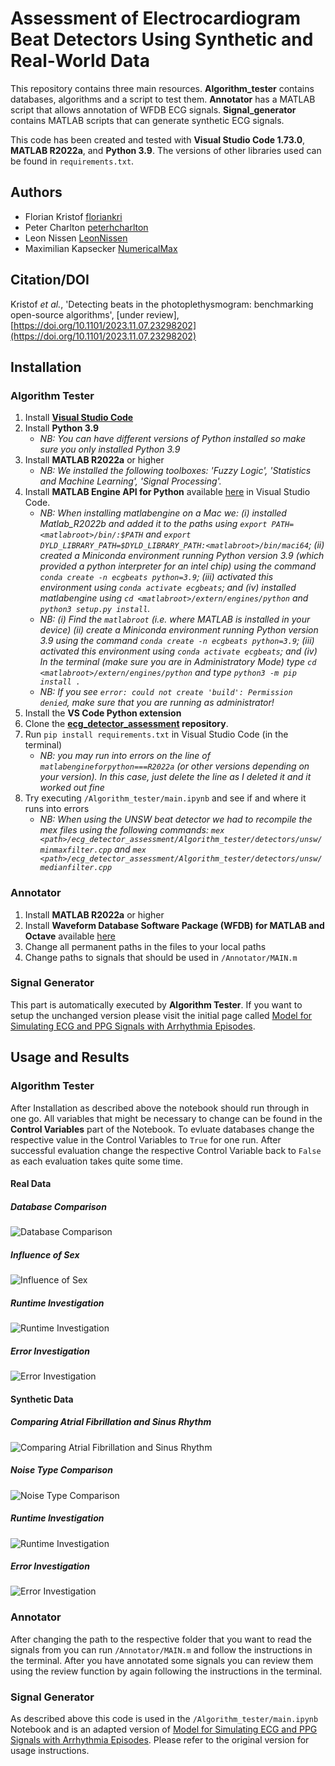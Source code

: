 # Assessment of Electrocardiogram Beat Detectors Using Synthetic and Real-World Data
This repository contains three main resources. **Algorithm_tester** contains databases, algorithms and a script to test them. **Annotator** has a MATLAB script that allows annotation of WFDB ECG signals. **Signal_generator** contains MATLAB scripts that can generate synthetic ECG signals.

This code has been created and tested with **Visual Studio Code 1.73.0**, **MATLAB R2022a**, and **Python 3.9**. The versions of other libraries used can be found in `requirements.txt`.

## Authors
- Florian Kristof [floriankri](https://github.com/floriankri)
- Peter Charlton [peterhcharlton](https://github.com/peterhcharlton)
- Leon Nissen [LeonNissen](https://github.com/LeonNissen)
- Maximilian Kapsecker [NumericalMax](https://github.com/NumericalMax)

## Citation/DOI

Kristof _et al._, 'Detecting beats in the photoplethysmogram: benchmarking open-source algorithms', [under review], [https://doi.org/10.1101/2023.11.07.23298202](https://doi.org/10.1101/2023.11.07.23298202)

## Installation
### Algorithm Tester
1. Install **[Visual Studio Code](https://code.visualstudio.com)**
2. Install **Python 3.9** 
   - _NB: You can have different versions of Python installed so make sure you only installed Python 3.9_
3. Install **MATLAB R2022a** or higher
   - _NB: We installed the following toolboxes: 'Fuzzy Logic', 'Statistics and Machine Learning', 'Signal Processing'._
4. Install **MATLAB Engine API for Python** available [here](https://www.mathworks.com/help/matlab/matlab_external/install-the-matlab-engine-for-python.html) in Visual Studio Code.
   - _NB: When installing matlabengine on a Mac we: (i) installed Matlab_R2022b and added it to the paths using ``export PATH=<matlabroot>/bin/:$PATH`` and ``export DYLD_LIBRARY_PATH=$DYLD_LIBRARY_PATH:<matlabroot>/bin/maci64``; (ii) created a Miniconda environment running Python version 3.9 (which provided a python interpreter for an intel chip) using the command ``conda create -n ecgbeats python=3.9``; (iii) activated this environment using ``conda activate ecgbeats``; and (iv) installed matlabengine using ``cd <matlabroot>/extern/engines/python`` and ``python3 setup.py install``._
   - _NB: (i) Find the ``matlabroot`` (i.e. where MATLAB is installed in your device) (ii) create a Miniconda environment running Python version 3.9 using the command ``conda create -n ecgbeats python=3.9``; (iii) activated this environment using ``conda activate ecgbeats``; and (iv) In the terminal (make sure you are in Administratory Mode) type ``cd <matlabroot>/extern/engines/python`` and type ``python3 -m pip install .``_
   - _NB: If you see  ``error: could not create 'build': Permission denied``, make sure that you are running as administrator!_
5. Install the **VS Code Python extension**
6. Clone the **[ecg_detector_assessment](https://github.com/floriankri/ecg_detector_assessment) repository**.
7. Run `pip install requirements.txt` in Visual Studio Code (in the terminal)
    - _NB: you may run into errors on the line of ``matlabengineforpython===R2022a`` (or other versions depending on your version). In this case, just delete the line as I deleted it and it worked out fine_
8. Try executing `/Algorithm_tester/main.ipynb` and see if and where it runs into errors
    - _NB: When using the UNSW beat detector we had to recompile the mex files using the following commands: `mex <path>/ecg_detector_assessment/Algorithm_tester/detectors/unsw/minmaxfilter.cpp` and `mex <path>/ecg_detector_assessment/Algorithm_tester/detectors/unsw/medianfilter.cpp`_

### Annotator
1. Install **MATLAB R2022a** or higher
2. Install **Waveform Database Software Package (WFDB) for MATLAB and Octave** available [here](https://physionet.org/content/wfdb-matlab/0.10.0/)
3. Change all permanent paths in the files to your local paths
4. Change paths to signals that should be used in `/Annotator/MAIN.m`

### Signal Generator
This part is automatically executed by **Algorithm Tester**. If you want to setup the unchanged version please visit the initial page called [Model for Simulating ECG and PPG Signals with Arrhythmia Episodes](https://physionet.org/content/ecg-ppg-simulator-arrhythmia/1.3.1/).

## Usage and Results
### Algorithm Tester
After Installation as described above the notebook should run through in one go. All variables that might be necessary to change can be found in the **Control Variables** part of the Notebook. To evluate databases change the respective value in the Control Variables to `True` for one run. After successful evaluation change the respective Control Variable back to `False` as each evaluation takes quite some time.

#### Real Data
##### **Database Comparison**
![Database Comparison](./Algorithm_tester/figures/database_comparison_v003.svg)

##### **Influence of Sex**
![Influence of Sex](./Algorithm_tester/figures/sex_comparison_v000.svg)

##### **Runtime Investigation**
![Runtime Investigation](./Algorithm_tester/figures/runtime_real_v001.svg)

##### **Error Investigation**
![Error Investigation](./Algorithm_tester/figures/error_real_v001.svg)

#### Synthetic Data
##### **Comparing Atrial Fibrillation and Sinus Rhythm**
![Comparing Atrial Fibrillation and Sinus Rhythm](./Algorithm_tester/figures/af_sr_comparison_v001.svg)

##### **Noise Type Comparison**
![Noise Type Comparison](./Algorithm_tester/figures/noise_comparison_v001.svg)

##### **Runtime Investigation**
![Runtime Investigation](./Algorithm_tester/figures/runtime_synth_v000.svg)

##### **Error Investigation**
![Error Investigation](./Algorithm_tester/figures/error_synth_v002.svg)

### Annotator
After changing the path to the respective folder that you want to read the signals from you can run `/Annotator/MAIN.m` and follow the instructions in the terminal. After you have annotated some signals you can review them using the review function by again following the instructions in the terminal.

### Signal Generator
As described above this code is used in the `/Algorithm_tester/main.ipynb` Notebook and is an adapted version of [Model for Simulating ECG and PPG Signals with Arrhythmia Episodes](https://physionet.org/content/ecg-ppg-simulator-arrhythmia/1.3.1/). Please refer to the original version for usage instructions.
